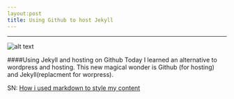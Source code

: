 ```yaml
---
layout:post
title: Using Github to host Jekyll
---
```

***

![alt text](http://wolfslittlestore.be/wp-content/uploads/2013/07/jekyll.png )

####Using Jekyll and hosting on Github
Today I learned an alternative to wordpress and hosting. This new magical wonder is Github (for hosting) and Jekyll(replacment for worpress).  

SN: [How i used markdown to style my content ](https://github.com/adam-p/markdown-here/wiki/Markdown-Cheatsheet)

